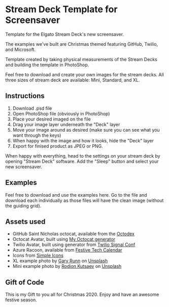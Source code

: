 # Stream Deck Template for Screensaver

Template for the Elgato Stream Deck's new screensaver.

The examples we've built are Christmas themed featuring GitHub, Twilio, and Microsoft.

Template created by taking physical measurements of the Stream Decks and building the template in PhotoShop.

Feel free to download and create your own images for the stream decks. All three sizes of stream deck are available: Mini, Standard, and XL.

## Instructions

1. Download .psd file
2. Open PhotoShop file (obviously in PhotoShop)
3. Place your desired imaged on the file
4. Drag your image layer underneath the "Deck" layer
5. Move your image around as desired (make sure you can see what you want through the keys)
6. When happy with the image and how it looks, hide the "Deck" layer
7. Export for finised product as JPEG or PNG.

When happy with everything, head to the settings on your stream deck by opening "Stream Deck" software. Add the "Sleep" button and select your new screensaver.

## Examples

Feel free to download and use the examples here. Go to the file and download each individually as those files will have the clean image (without the guiding grid).

## Assets used

- GitHub Saint Nicholas octocat, available from the [Octodex](https://octodex.github.com/saint_nictocat/)
- Octocat Avatar, built using [My Octocat generator](https://myoctocat.com/build-your-octocat/)
- Twilio Avatar, built using generator from [Twilio Signal Conf](https://signal.twilio.com/)
- Azure Racoon, available from [Festive Tech Calendar](https://festivetechcalendar.com/)
- Icons from [Simple Icons](https://simpleicons.org/)
- XL example photo by [Gary Runn](https://unsplash.com/@garunn) on [Unsplash](https://unsplash.com/)
- Mini example photo by [Rodion Kutsaev](https://unsplash.com/@frostroomhead) on [Unsplash](https://unsplash.com/)

## Gift of Code

This is my Gift to you all for Christmas 2020. Enjoy and have an awesome festive season.
